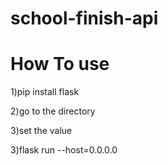 # school-finish-api
<h1>How To use</h1>
1)pip install flask

2)go to the directory

3)set the value

3)flask run --host=0.0.0.0
